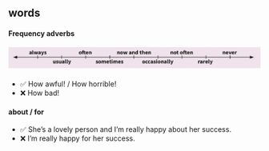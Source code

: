 ## words

#### Frequency adverbs

![image](./frequency_words.png)

#### 
- &#9989; How awful! / How horrible!
- &#10060; How bad!

#### about / for
- &#9989; She’s a lovely person and I’m really happy about her success.
- &#10060; I’m really happy for her success.